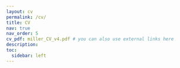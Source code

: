 ```yaml
---
layout: cv
permalink: /cv/
title: CV
nav: true
nav_order: 5
cv_pdf: miller_CV_v4.pdf # you can also use external links here
description:
toc:
  sidebar: left
---
```

